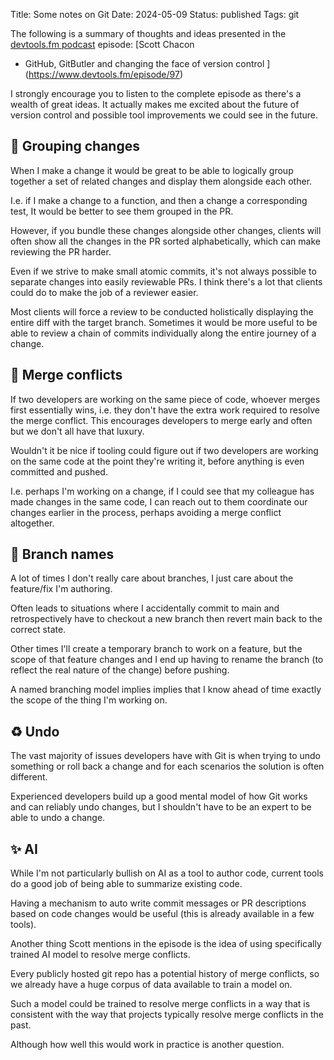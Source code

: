 Title: Some notes on Git
Date: 2024-05-09
Status: published
Tags: git

The following is a summary of thoughts and ideas presented in the [devtools.fm
podcast](https://www.devtools.fm) episode: [Scott Chacon
- GitHub, GitButler and changing the face of version control
  ](https://www.devtools.fm/episode/97)

I strongly encourage you to listen to the complete episode as there's a wealth
of great ideas. It actually makes me excited about the future of version
control and possible tool improvements we could see in the future.

## 🔎 Grouping changes

When I make a change it would be great to be able to logically group together
a set of related changes and display them alongside each other.

I.e. if I make a change to a function, and then a change a corresponding test,
It would be better to see them grouped in the PR.

However, if you bundle these changes alongside other changes, clients will
often show all the changes in the PR sorted alphabetically, which can make
reviewing the PR harder.

Even if we strive to make small atomic commits, it's not always possible to
separate changes into easily reviewable PRs. I think there's a lot that clients
could do to make the job of a reviewer easier.

Most clients will force a review to be conducted holistically displaying the
entire diff with the target branch. Sometimes it would be more useful to be
able to review a chain of commits individually along the entire journey of
a change.

## 💢 Merge conflicts

If two developers are working on the same piece of code, whoever merges first
essentially wins, i.e. they don't have the extra work required to resolve the
merge conflict. This encourages developers to merge early and often but we
don't all have that luxury.

Wouldn't it be nice if tooling could figure out if two developers are working
on the same code at the point they're writing it, before anything is even
committed and pushed.

I.e. perhaps I'm working on a change, if I could see that my colleague has made
changes in the same code, I can reach out to them coordinate our changes
earlier in the process, perhaps avoiding a merge conflict altogether.

## 🌳 Branch names

A lot of times I don't really care about branches, I just care about the
feature/fix I'm authoring.

Often leads to situations where I accidentally commit to main and
retrospectively have to checkout a new branch then revert main back to the
correct state.

Other times I'll create a temporary branch to work on a feature, but the scope
of that feature changes and I end up having to rename the branch (to reflect
the real nature of the change) before pushing.

A named branching model implies implies that I know ahead of time exactly the
scope of the thing I'm working on.

## ♻️  Undo

The vast majority of issues developers have with Git is when trying to undo
something or roll back a change and for each scenarios the solution is often
different.

Experienced developers build up a good mental model of how Git works and can
reliably undo changes, but I shouldn't have to be an expert to be able to undo
a change.

## ✨ AI

While I'm not particularly bullish on AI as a tool to author code, current
tools do a good job of being able to summarize existing code.

Having a mechanism to auto write commit messages or PR descriptions based on
code changes would be useful (this is already available in a few tools).

Another thing Scott mentions in the episode is the idea of using specifically
trained AI model to resolve merge conflicts.

Every publicly hosted git repo has a potential history of merge conflicts, so
we already have a huge corpus of data available to train a model on.

Such a model could be trained to resolve merge conflicts in a way that is
consistent with the way that projects typically resolve merge conflicts in the
past.

Although how well this would work in practice is another question.
